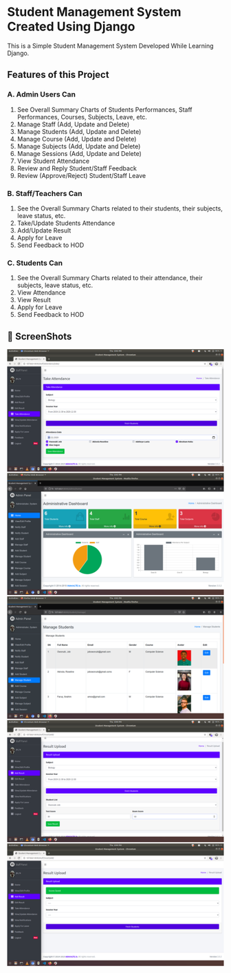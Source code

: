 # Student Management System Created Using Django
This is a Simple Student Management System Developed While Learning Django.



## Features of this Project

### A. Admin Users Can
1. See Overall Summary Charts of Students Performances, Staff Performances, Courses, Subjects, Leave, etc.
2. Manage Staff (Add, Update and Delete)
3. Manage Students (Add, Update and Delete)
4. Manage Course (Add, Update and Delete)
5. Manage Subjects (Add, Update and Delete)
6. Manage Sessions (Add, Update and Delete)
7. View Student Attendance
8. Review and Reply Student/Staff Feedback
9. Review (Approve/Reject) Student/Staff Leave

### B. Staff/Teachers Can
1. See the Overall Summary Charts related to their students, their subjects, leave status, etc.
2. Take/Update Students Attendance
3. Add/Update Result
4. Apply for Leave
5. Send Feedback to HOD

### C. Students Can
1. See the Overall Summary Charts related to their attendance, their subjects, leave status, etc.
2. View Attendance
3. View Result
4. Apply for Leave
5. Send Feedback to HOD


## 📸 ScreenShots

<img src="ss/1.png"/>
<img src="ss/2.png"/>
<img src="ss/3.png"/>
<img src="ss/4.png"/>
<img src="ss/5.png"/>




